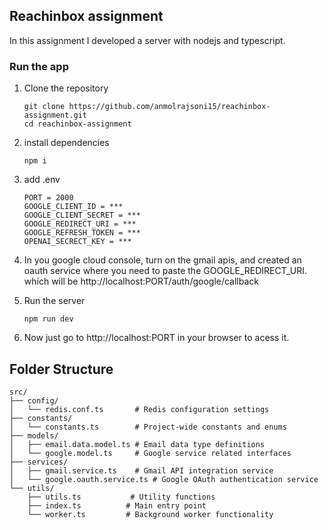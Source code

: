 ## Reachinbox assignment

In this assignment I developed a server with nodejs and typescript.

### Run the app


1. Clone the repository
    ```
    git clone https://github.com/anmolrajsoni15/reachinbox-assignment.git
    cd reachinbox-assignment
    ```

2. install dependencies

    ```
    npm i
    ```
3. add .env

    ```
    PORT = 2000
    GOOGLE_CLIENT_ID = ***
    GOOGLE_CLIENT_SECRET = ***
    GOOGLE_REDIRECT_URI = ***
    GOOGLE_REFRESH_TOKEN = ***
    OPENAI_SECRECT_KEY = ***
    ```

4. In you google cloud console, turn on the gmail apis, and created an oauth service where you need to paste the GOOGLE_REDIRECT_URI. which will be http://localhost:PORT/auth/google/callback


5. Run the server

    ```
    npm run dev
    ```
6. Now just go to http://localhost:PORT in your browser to acess it.

## Folder Structure

```
src/
├── config/
│   └── redis.conf.ts       # Redis configuration settings
├── constants/
│   └── constants.ts        # Project-wide constants and enums
├── models/
│   ├── email.data.model.ts # Email data type definitions
│   └── google.model.ts     # Google service related interfaces
├── services/
│   ├── gmail.service.ts    # Gmail API integration service
│   └── google.oauth.service.ts # Google OAuth authentication service
└── utils/
    ├── utils.ts           # Utility functions
    ├── index.ts          # Main entry point
    └── worker.ts         # Background worker functionality
```




